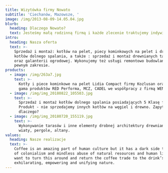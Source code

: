 ```yaml
---
title: Wizytówka firmy Nowato
subtitle: 'Ciechanów, Mazowsze, '
image: /img/2013-08-09-14.05.04.jpg
blurb:
  heading: Dlaczego Nowato?
  text: Jesteśmy małą rodzinną firmą i każde zlecenie traktujemy indywidualnie.
intro:
  heading: Nasza oferta
  text: >-
    Sprzedaż i montaż: kotłów na pelet, piecy kominkowych na pelet i drewno,
    kotłów dolnego spalania, a także : sprzedaż i montaż drewnianych tarasów
    oraz galanterii ogrodowej. Wykonujemy też usługi remontowo budowlane w
    pewnym zakresie.
products:
  - image: /img/263a7.jpg
    text: >-
      Kotły i piece kominkowe na pelet Lidia Compact firmy Kozlusan oraz cała
      gama produktów RED Performa, MCZ, CADEL we współpracy z firmą WENTOR.pl
  - image: /img/img_20180822_105503.jpg
    text: >-
      Sprzedaż i montaż kotłów dolnego spalania posiadających 5 Klasę firmy MPM
      Produkt - nie sprzedajemy innych kotłów na węgiel i drewno. Zapytaj
      dlaczego?
  - image: /img/img_20180720_155119.jpg
    text: >-
      Wykonywanie tarasów i inne elementy drobnej architektury drewnianej:
      wiaty, pergole, altany.
values:
  heading: Nasze realizacje
  text: >-
    Coffee is an amazing part of human culture but it has a dark side too – one
    of colonialism and mindless abuse of natural resources and human lives. We
    want to turn this around and return the coffee trade to the drink’s
    exhilarating, empowering and unifying nature.
---
```


